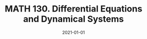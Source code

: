 ---
title: "MATH 130. Differential Equations and Dynamical Systems"
collection: teaching
type: "Undergraduate course"
permalink: /teaching/2021-winter-math130
venue: "University of California San Diego"
date: 2021-01-01
location: "San Diego, California"
---